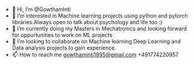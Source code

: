 - 👋 Hi, I’m @GowthamInti
- 👀 I’m interested in Machine learning projects using python and pytorch libraries.Always open to talk about psychology and life too :)
- 🌱 I’m currently doing my Masters in Mechatronics and looking forward for oppurtunities to work on ML projects
- 💞️ I’m looking to collaborate on Machine learning Deep Learning and Data analysis projects to gain experience. 
- 📫 How to reach me gowthaminti1995@gmail.com +491774220957

<!---
GowthamInti/GowthamInti is a ✨ special ✨ repository because its `README.md` (this file) appears on your GitHub profile.
You can click the Preview link to take a look at your changes.
--->
